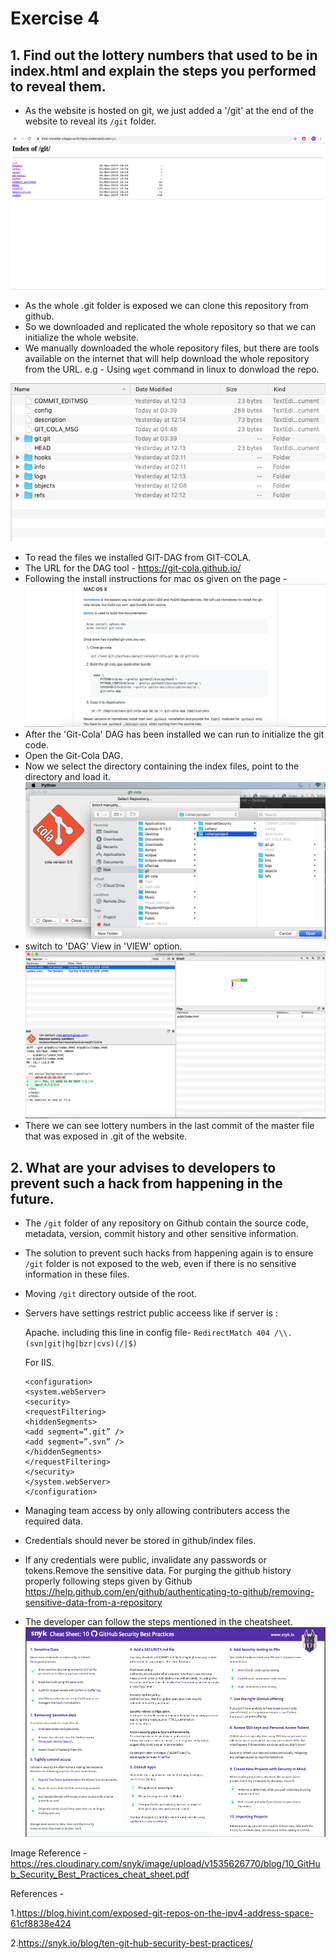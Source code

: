 # Exercise 4
## 1. Find out the lottery numbers that used to be in index.html and explain the steps you performed to reveal them.
- As the website is hosted on git, we just added a '/git' at the end of the website to reveal its `/git` folder.

![Screenshot](Gitindex.png)

- As the whole .git folder is exposed we can clone this repository from github.
- So we downloaded and replicated the whole repository so that we can initialize the whole website.
- We manually downloaded the whole repository files, but there are tools available on the internet that will help download the whole repository from the URL. e.g - Using `wget` command in linux to donwload the repo.

![Screenshot](Directory.png) 

- To read the files we installed GIT-DAG from GIT-COLA.
- The URL for the DAG tool - https://git-cola.github.io/
- Following the install instructions for mac os given on the page -
![Screenshot](GitCola-DAG(Install).png)
- After the 'Git-Cola' DAG has been installed we can run to initialize the git code.
- Open the Git-Cola DAG.
- Now we select the directory containing the index files, point to the directory and load it.
![Screenshot](DAG-Selection.png)
- switch to 'DAG' View in 'VIEW' option.
![Screenshot](Lottery.png)
- There we can see lottery numbers in the last commit of the master file that was exposed in .git of the website.

## 2. What are your advises to developers to prevent such a hack from happening in the future.

- The `/git` folder of any repository on Github contain the source code, metadata, version, commit history and other sensitive information.
- The solution to prevent such hacks from happening again is to ensure `/git` folder is not exposed to the web, even if there is no sensitive information in these files.
- Moving `/git` directory outside of the root. 
- Servers have settings restrict public acceess like if server is : 
    
    Apache.
    including this line in config file-
    `RedirectMatch 404 /\\.(svn|git|hg|bzr|cvs)(/|$)`

    For IIS.
    
    ```
    <configuration>
    <system.webServer>
    <security>
    <requestFiltering>
    <hiddenSegments>
    <add segment=”.git” />
    <add segment=”.svn” />
    </hiddenSegments>
    </requestFiltering>
    </security>
    </system.webServer>
    </configuration>
    ```

- Managing team access by only allowing contributers access the required data.
- Credentials should never be stored in github/index files.
- If any credentials were public, invalidate any passwords or tokens.Remove the sensitive data. For purging the github history properly following steps given by Github https://help.github.com/en/github/authenticating-to-github/removing-sensitive-data-from-a-repository 
- The developer can follow the steps mentioned in the cheatsheet.
![Screenshot](Cheatsheet.png)

Image Reference - 
https://res.cloudinary.com/snyk/image/upload/v1535626770/blog/10_GitHub_Security_Best_Practices_cheat_sheet.pdf

References - 

1.https://blog.hivint.com/exposed-git-repos-on-the-ipv4-address-space-61cf8838e424

2.https://snyk.io/blog/ten-git-hub-security-best-practices/
